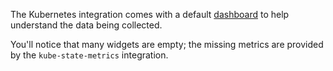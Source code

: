 The Kubernetes integration comes with a default [dashboard](https://app.datadoghq.com/screen/integration/86) to help understand the data being collected.

You'll notice that many widgets are empty; the missing metrics are provided by the `kube-state-metrics` integration.
